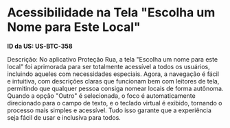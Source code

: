 # Acessibilidade na Tela "Escolha um Nome para Este Local"

**ID da US: US-BTC-358**

Descrição: No aplicativo Proteção Rua, a tela "Escolha um nome para este local" foi aprimorada para ser totalmente acessível a todos os usuários, incluindo aqueles com necessidades especiais. Agora, a navegação é fácil e intuitiva, com descrições claras que funcionam bem com leitores de tela, permitindo que qualquer pessoa consiga nomear locais de forma autônoma. Quando a opção "Outro" é selecionada, o foco é automaticamente direcionado para o campo de texto, e o teclado virtual é exibido, tornando o processo mais simples e acessível. Tudo isso garante que a experiência seja fácil de usar e inclusiva para todos.